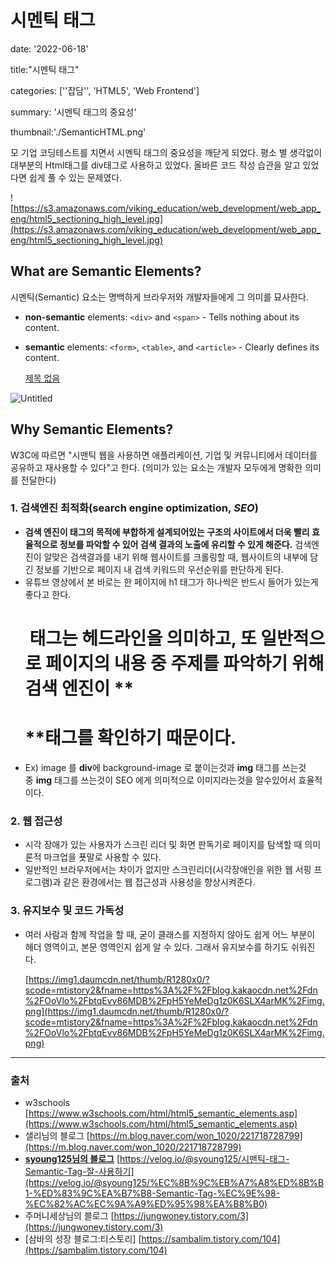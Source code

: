 # 시멘틱 태그

date: '2022-06-18'

title:"시멘틱 태그"

categories: [''잡담'', 'HTML5', 'Web Frontend']

summary: '시멘틱 태그의 중요성'

thumbnail:'./SemanticHTML.png'



모 기업 코딩테스트를 치면서 시멘틱 태그의 중요성을 깨닫게 되었다. 평소 별 생각없이 대부분의 Html태그를 div태그로 사용하고 있었다. 올바른 코드 작성 습관을 알고 있었다면 쉽게 풀 수 있는 문제였다.

![https://s3.amazonaws.com/viking_education/web_development/web_app_eng/html5_sectioning_high_level.jpg](https://s3.amazonaws.com/viking_education/web_development/web_app_eng/html5_sectioning_high_level.jpg)

## **What are Semantic Elements?**

시멘틱(Semantic) 요소는 명백하게 브라우저와 개발자들에게 그 의미를 묘사한다. 

- **non-semantic** elements: `<div>` and `<span>` - Tells nothing about its content.
- **semantic** elements: `<form>`, `<table>`, and `<article>` - Clearly defines its content.
  
    [제목 없음](https://www.notion.so/a3d63c37bf5648b8a05757efc05c2e7f)
    

![Untitled](%E1%84%89%E1%85%B5%E1%84%86%E1%85%A6%E1%86%AB%E1%84%90%E1%85%B5%E1%86%A8%20%E1%84%90%E1%85%A2%E1%84%80%E1%85%B3%20be09574e88f54067aebba4b8c00c5518/Untitled.png)

## **Why Semantic Elements?**

W3C에 따르면 "시맨틱 웹을 사용하면 애플리케이션, 기업 및 커뮤니티에서 데이터를 공유하고 재사용할 수 있다"고 한다. (의미가 있는 요소는 개발자 모두에게 명확한 의미를 전달한다)

### 1. 검색엔진 최적화(search engine optimization, ***SEO***)

- **검색 엔진이 태그의 목적에 부합하게 설계되어있는 구조의 사이트에서 더욱 빨리 효율적으로 정보를 파악할 수 있어 검색 결과의 노출에 유리할 수 있게 해준다.** 검색엔진이 알맞은 검색결과를 내기 위해 웹사이트를 크롤링할 때, 웹사이트의 내부에 담긴 정보를 기반으로 페이지 내 검색 키워드의 우선순위를 판단하게 된다.
- 유튜브 영상에서 본 바로는 한 페이지에 h1 태그가 하나씩은 반드시 들어가 있는게 좋다고 한다. **<h1>** 태그는 헤드라인을 의미하고, 또 일반적으로 페이지의 내용 중 주제를 파악하기 위해 검색 엔진이 **<h1>**태그를 확인하기 때문이다.
- Ex) image 를 **div**에 background-image 로 붙이는것과 **img** 태그를 쓰는것중 **img** 태그를 쓰는것이 SEO 에게 의미적으로 이미지라는것을 알수있어서 효율적이다.

### 2. **웹 접근성**

- 시각 장애가 있는 사용자가 스크린 리더 및 화면 판독기로 페이지를 탐색할 때 의미론적 마크업을 푯말로 사용할 수 있다.
- 일반적인 브라우저에서는 차이가 없지만 스크린리더(시각장애인을 위한 웹 서핑 프로그램)과 같은 환경에서는 웹 접근성과 사용성을 향상시켜준다.

### 3. 유지보수 및 코드 가독성

- 여러 사람과 함께 작업을 할 때, 굳이 클래스를 지정하지 않아도 쉽게 어느 부분이 헤더 영역이고, 본문 영역인지 쉽게 알 수 있다. 그래서 유지보수를 하기도 쉬워진다.
  
    [https://img1.daumcdn.net/thumb/R1280x0/?scode=mtistory2&fname=https%3A%2F%2Fblog.kakaocdn.net%2Fdn%2FOoVlo%2FbtqEvv86MDB%2FpH5YeMeDg1z0K6SLX4arMK%2Fimg.png](https://img1.daumcdn.net/thumb/R1280x0/?scode=mtistory2&fname=https%3A%2F%2Fblog.kakaocdn.net%2Fdn%2FOoVlo%2FbtqEvv86MDB%2FpH5YeMeDg1z0K6SLX4arMK%2Fimg.png)
    
    

---

### 출처

- w3schools [https://www.w3schools.com/html/html5_semantic_elements.asp](https://www.w3schools.com/html/html5_semantic_elements.asp)
- 샐리님의 블로그 [https://m.blog.naver.com/won_1020/221718728799](https://m.blog.naver.com/won_1020/221718728799)
- **[syoung125님의 블로그](https://velog.io/@syoung125)** [https://velog.io/@syoung125/시맨틱-태그-Semantic-Tag-잘-사용하기](https://velog.io/@syoung125/%EC%8B%9C%EB%A7%A8%ED%8B%B1-%ED%83%9C%EA%B7%B8-Semantic-Tag-%EC%9E%98-%EC%82%AC%EC%9A%A9%ED%95%98%EA%B8%B0)
- 주머니세상님의 블로그 [https://jungwoney.tistory.com/3](https://jungwoney.tistory.com/3)
- [삼바의 성장 블로그:티스토리]  [https://sambalim.tistory.com/104](https://sambalim.tistory.com/104)